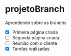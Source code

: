 # projetoBranch
 Aprendendo sobre as branchs

- [X] Primeira página criada
- [ ] Segunda página criada
- [ ] Reunião com o cliente
- [X] Tarefas realizadas
